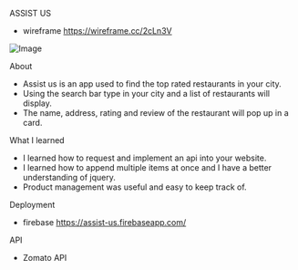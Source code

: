 ASSIST US 
- wireframe https://wireframe.cc/2cLn3V

![Image](Screenshot.jpg)

About  
- Assist us is an app used to find the top rated restaurants in your city.
- Using the search bar type in your city and a list of restaurants will display.
- The name, address, rating and review of the restaurant will pop up in a card.

What I learned 
- I learned how to request and implement an api into your website.
- I learned how to append multiple items at once and I have a better understanding of jquery.
- Product management was useful and easy to keep track of.

Deployment
- firebase
    https://assist-us.firebaseapp.com/
    
API
- Zomato API

